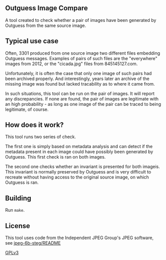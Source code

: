 ## Outguess Image Compare
A tool created to check whether a pair of images have been generated by Outguess from the same source image.

## Typical use case
Often, 3301 produced from one source image two different files embedding Outguess messages. Examples of pairs of such files are the "everywhere" images from 2012, or the "cicada.jpg" files from 845145127.com.

Unfortunately, it is often the case that only one image of such pairs had been archived properly. And interestingly, years later an archive of the missing image was found but lacked tracability as to where it came from.

In such situations, this tool can be run on the pair of images. It will report any discrepancies. If none are found, the pair of images are legitimate with an high probability - as long as one image of the pair can be traced to being legitimate, of course.

## How does it work?
This tool runs two series of check.

The first one is simply based on metadata analysis and can detect if the metadata present in each image could have possibly been generated by Outguess. This first check is ran on both images.

The second one checks whether an invariant is presented for both imageis. This invariant is normally preserved by Outguess and is very difficult to recreate without having access to the original source image, on which Outguess is ran.

## Building
Run `make`.

## License
This tool uses code from the Independent JPEG Group's JPEG software, see [jpeg-6b-steg/README](jpeg-6b-steg/README)

[GPLv3](https://www.gnu.org/licenses/gpl-3.0.html)
